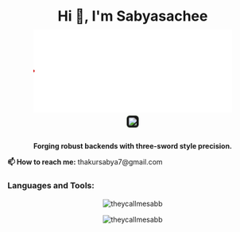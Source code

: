 <!-- 👋 Main Heading -->
<h1 align="center" style="margin-bottom: 0; padding-bottom: 0; border: none;">Hi 👋, I'm Sabyasachee</h1>

<!-- 🌀 AKA LUFFY SVG (smaller) -->
<div style="display: flex; justify-content: center; align-items: center; margin-top: 10px;">
  <img src="zoro-foxfire.svg" alt="AKA LUFFY Animation" width="400"/>
</div>

<!-- 🔥 Luffy GIF under AKA LUFFY with float animation -->
<p align="center">
  <img src="https://media.tenor.com/Rovwo0FE-KwAAAAi/one-piece-onepiece.gif" width="120"
       style="border: 2px solid #F1FAEE; border-radius: 8px; background: #1a1a1a; padding: 4px; animation: floaty 3s ease-in-out infinite;" />
</p>

<style>
@keyframes floaty {
  0% { transform: translateY(0); }
  50% { transform: translateY(-10px); }
  100% { transform: translateY(0); }
}
</style>

<!-- 💬 Description -->
<p align="center">
  <strong>Forging robust backends with three-sword style precision.</strong>
</p>

<!-- 📫 Contact -->
<p><strong>📫 How to reach me:</strong> thakursabya7@gmail.com</p>

<!-- 🛠️ Languages and Tools -->
<h3 align="left">Languages and Tools:</h3>
<p align="left">
  <!-- [unchanged icons list] -->
</p>

<!-- 🧠 GitHub Stats -->
<p align="center">
  <img align="center" src="https://github-readme-stats.vercel.app/api/top-langs?username=theycallmesabb&show_icons=true&locale=en&layout=compact" alt="theycallmesabb" />
</p>

<p align="center">
  <img align="center" src="https://github-readme-streak-stats.herokuapp.com/?user=theycallmesabb&" alt="theycallmesabb" />
</p>
